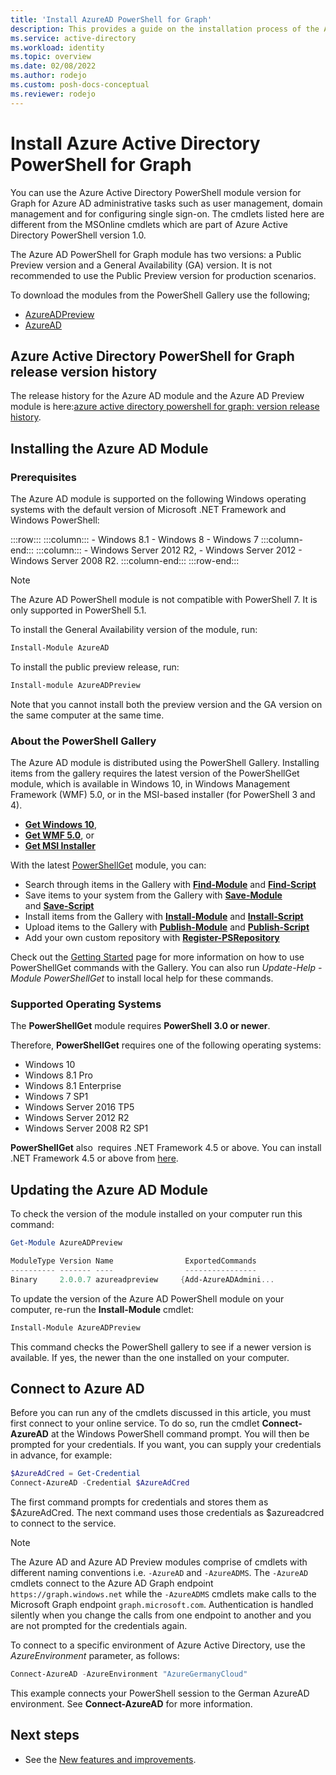 ```yaml
---
title: 'Install AzureAD PowerShell for Graph'
description: This provides a guide on the installation process of the Azure AD PowerShell module.
ms.service: active-directory
ms.workload: identity
ms.topic: overview
ms.date: 02/08/2022
ms.author: rodejo
ms.custom: posh-docs-conceptual
ms.reviewer: rodejo
---
```

# Install Azure Active Directory PowerShell for Graph

You can use the Azure Active Directory PowerShell module version for Graph for Azure AD administrative tasks such as user management, domain management and for configuring single sign-on. The cmdlets listed here are different from the MSOnline cmdlets which are part of Azure Active Directory PowerShell version 1.0.

The Azure AD PowerShell for Graph module has two versions: a Public Preview version and a General Availability (GA) version. It is not recommended to use the Public Preview version for production scenarios.

To download the modules from the PowerShell Gallery use the following;
- [AzureADPreview](https://www.powershellgallery.com/packages/AzureADPreview)
- [AzureAD](https://www.powershellgallery.com/packages/AzureAD)

## Azure Active Directory PowerShell for Graph release version history

The release history for the Azure AD module and the Azure AD Preview module is here:[azure active directory powershell for graph: version release history](ad-pshell-v2-version-history.md).

## Installing the Azure AD Module

### Prerequisites

The Azure AD module is supported on the following Windows operating systems with the default version of Microsoft .NET Framework and Windows PowerShell:

:::row:::
    :::column:::
        - Windows 8.1
        - Windows 8
        - Windows 7
    :::column-end:::
    :::column:::
        - Windows Server 2012 R2, 
        - Windows Server 2012 
        - Windows Server 2008 R2.
    :::column-end:::
:::row-end:::

>[!Note]
> The Azure AD PowerShell module is not compatible with PowerShell 7. It is only supported in PowerShell 5.1.

To install the General Availability version of the module, run:

```powershell
Install-Module AzureAD
```

To install the public preview release, run:

```powershell
Install-module AzureADPreview
```

Note that you cannot install both the preview version and the GA version on the same computer at the same time.

### About the PowerShell Gallery

The Azure AD module is distributed using the PowerShell Gallery. Installing items from the gallery requires the latest version of the PowerShellGet module, which is available in Windows 10, in Windows Management Framework (WMF) 5.0, or in the MSI-based installer (for PowerShell 3 and 4).
- [**Get Windows 10**](https://go.microsoft.com/fwlink/?LinkID=624830&clcid=0x409),
- [**Get WMF 5.0**](https://go.microsoft.com/fwlink/?LinkId=398175), or
- [**Get MSI Installer**](https://go.microsoft.com/fwlink/?LinkID=746217&clcid=0x409)


With the latest [PowerShellGet](https://go.microsoft.com/fwlink/?LinkID=760387&clcid=0x409) module, you can:


+ Search through items in the Gallery with [**Find-Module**](https://go.microsoft.com/fwlink/?LinkID=760387&clcid=0x409) and [**Find-Script**](https://go.microsoft.com/fwlink/?LinkID=760387&clcid=0x409)
+ Save items to your system from the Gallery with [**Save-Module**](https://go.microsoft.com/fwlink/?LinkID=760387&clcid=0x409)    and [**Save-Script**](https://go.microsoft.com/fwlink/?LinkID=760387&clcid=0x409)
+ Install items from the Gallery with [**Install-Module**](https://go.microsoft.com/fwlink/?LinkID=760387&clcid=0x409) and [**Install-Script**](https://go.microsoft.com/fwlink/?LinkID=760387&clcid=0x409)
+ Upload items to the Gallery with [**Publish-Module**](https://go.microsoft.com/fwlink/?LinkID=760387&clcid=0x409) and [**Publish-Script**](https://go.microsoft.com/fwlink/?LinkID=760387&clcid=0x409)
+ Add your own custom repository with [**Register-PSRepository**](https://go.microsoft.com/fwlink/?LinkID=760387&clcid=0x409)

Check out the [Getting Started](https://www.powershellgallery.com/) page for more information on how to use PowerShellGet commands with the Gallery. You can also run *Update-Help -Module PowerShellGet* to install local help for these commands.

### Supported Operating Systems

The **PowerShellGet** module requires **PowerShell 3.0 or newer**.

Therefore, **PowerShellGet** requires one of the following operating systems:

- Windows 10
- Windows 8.1 Pro
- Windows 8.1 Enterprise
- Windows 7 SP1
- Windows Server 2016 TP5
- Windows Server 2012 R2
- Windows Server 2008 R2 SP1

**PowerShellGet** also  requires .NET Framework 4.5 or above. You can install .NET Framework 4.5 or above from [here](https://msdn.microsoft.com/library/5a4x27ek.aspx).

## Updating the Azure AD Module

To check the version of the module installed on your computer run this command:

```PowerShell
Get-Module AzureADPreview

ModuleType Version Name                ExportedCommands
---------- ------- ----                ----------------
Binary     2.0.0.7 azureadpreview     {Add-AzureADAdmini...
```

To update the version of the Azure AD PowerShell module on your computer, re-run the **Install-Module** cmdlet:

```PowerShell
Install-Module AzureADPreview
```
This command checks the PowerShell gallery to see if a newer version is available. If yes, the newer than the one installed on your computer.

## Connect to Azure AD

Before you can run any of the cmdlets discussed in this article, you must first connect to your online service.
To do so, run the cmdlet **Connect-AzureAD** at the Windows PowerShell command prompt. You will then be prompted for your credentials. If you want, you can supply your credentials in advance, for example:

```PowerShell
$AzureAdCred = Get-Credential
Connect-AzureAD -Credential $AzureAdCred
```

The first command prompts for credentials and stores them as $AzureAdCred.
The next command uses those credentials as $azureadcred to connect to the service.

> [!Note]
> The Azure AD and Azure AD Preview modules comprise of cmdlets with different naming conventions i.e. `-AzureAD` and `-AzureADMS`. The `-AzureAD` cmdlets connect to the Azure AD Graph endpoint `https://graph.windows.net` while the `-AzureADMS` cmdlets make calls to the Microsoft Graph endpoint `graph.microsoft.com`. Authentication is handled silently when you change the calls from one endpoint to another and you are not prompted for the credentials again.

To connect to a specific environment of Azure Active Directory, use the _AzureEnvironment_ parameter, as follows:

```PowerShell
Connect-AzureAD -AzureEnvironment "AzureGermanyCloud"
```

This example connects your PowerShell session to the German AzureAD environment.
See **Connect-AzureAD** for more information.

## Next steps

- See the [New features and improvements](ad-pshell-v2-version-history.md).